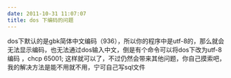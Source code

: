 ```yaml
---
date: 2011-10-31 11:07:07
title: dos 下编码的问题
---
```



dos下默认的是gbk简体中文编码（936），所以你的程序中是utf-8的，那么就会无法显示编码，也无法通过dos输入中文，倒是有个命令可以将dos下改为utf-8 编码 ，chcp 65001; 这样就可以了，不过仍然会带来其他问题，你自己摸索吧，我的解决方法是能不用就不用，宁可自己写sql文件